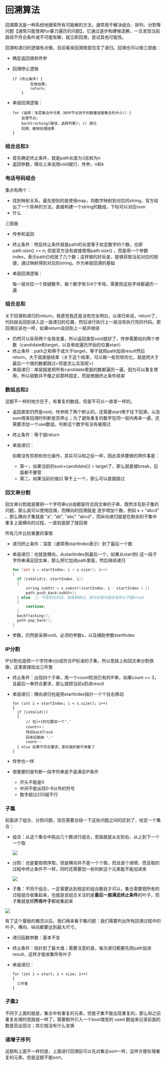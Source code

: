 # 回溯算法

回溯算法是一种系统地搜索所有可能解的方法，通常用于解决组合、排列、分割等问题【通常只能使用for暴力遍历的问题】。它通过逐步构建候选解，一旦发现当前路径不符合条件或不可能有解，就立即回溯，尝试其他可能性。

回溯和递归的逻辑有点像，目前看来回溯里面包含了递归。回溯也可以做三部曲：

* 确定返回值和传参

* 回溯停止逻辑

  ```
  if (终止条件) {
          存放结果;
          return;
      }
  ```

* 单层回溯逻辑：

  ```
  for (选择：本层集合中元素（树中节点孩子的数量就是集合的大小）) {
      处理节点;
      backtracking(路径，选择列表); // 递归
      回溯，撤销处理结果
  }
  ```



### 组合总和3



* 首先确定终止条件，就是path长度为3且和为n
* 返回参数，理论上来说用void就行，传参，n和k



### 电话号码组合

重点有两个：

* 找到映射关系，最先想到的是使用map，将数字映射到对应的string，官方给出了一个简单的方法，直接构建一个string的数组，下标可以对应num
* 什么

三部曲

* 传参和返回

* 终止条件：明显终止条件就是path的长度等于给定数字的个数，也即 path.size() == n; 但是官方没有直接使用path.size() ，而是用一个参数index，表示path已经放了几个数；这样做的好处是，能够获取当前对应的按键，通过映射得到对应的string，作为单层回溯的基础

* 单层回溯逻辑：

  每一层对应一个按键数字，每个数字有3/4个字母，需要把这些字母都遍历一遍



### 组合总和

关于回溯和递归的return，我感觉我还是没有完全明白，以递归来说，return了，代码就会回到进入这一层递归的位置，然后进行执行上一层没有执行完的代码。那回溯应该也一样，如果return会回到上一层并继续

* 仍然可以采用两个全局变量，所以返回类型void就好了，传参需要给的两个参数（candidate和target，以及单层遍历开始的位置start）
* 终止条件：path之和等于或大于target，等于就把path加进result然后return，大于就直接结束（关于这个结束，可以做一些剪枝优化，就是把大于最后一个值的数都跳过<但是怎么实现呢>）
* 单层递归：单层就是把所有candidate里面的数都遍历一遍，因为可以重复使用，所以层数并不像之前那样固定，而是根据终止条件结束



### 数组总和2

这题不一样的地方在于，有重复的数组，但是不可以一直拿一样的，

* 返回类型仍然是void，传参除了两个默认的，还需要start用于往下回溯，以及sum用来回溯时判断是否停止；为了避免重复的数字在同一层内再来一遍，还需要添加一个use数组，判断这个数字有没有被用过

* 终止条件：等于就return

* 单层递归：

  如果没有剪枝和优化操作，其实可以和之前一样，因此具体要做的两件事是：

  * 第一，如果当前的sum+candidate[i] > target了，那么就直接break，后面都不要管
  * 第二，如果当前的值[i] 等于上一个，那么可以直接跳过



### 回文串分割

回文串分割就是要把一个字符串s分成都是符合回文串的子串，既然涉及到子集的问题，那么就可以使用回溯，而横向的回溯就是 逐步增加个数，例如 s = "abcd" ，那么横向子集就是 "a", "ab", "abc" "abcd"，而纵向递归就是在剩余的子集中重复上面横向的过程，一直到底部了就回溯

所有几件比较重要的事情

* 递归终止条件：深度（通常用startIndex表示）到了最后一个数

* 单层递归：也就是横向，从startIndex到最后一个，如果从start到i 这一段子字符串满足回文串，那么把它加进path里面，然后继续递归

  ```cpp
  for (int i = startIndex; i < s.size(); i++)
  {
  	if (isValid(s, startIndex, i))
  	{
  		string subStr = s.substr(startIndex, i - startIndex + 1)
  		path.push_back(subStr);
  	} else  // 不是回文的话，就直接跳过，因为后面可能还有所以不能break
  	{
  		continue;
  	}
  	backTracking();
  	path.pop_back();
  }
  ```

* 参数，仍然是采用void，必须的参数s，以及辅助参数startIndex



### IP分割

IP分割也是把一个字符串s分成符合IP标准的子集，所以思路上和回文串分割很像，这里直接给出三件套

* 终止条件：出现四个子串，用一个count检测已有的IP串，如果count == 3，且最后一串符合要求，那么就把当前s扔进result

* 单层递归：横向递归也是把startIndex指针一个个往右移动

  ```
  for (int i = startIndex; i < s.size(); i++)
  {
  	if (isValid())
  	{
  		// 在i+1的位置加一个‘.’
  		count++；
  		然后backTrack
  		回来后删掉 '.'
  		count--
  	} else 如果不符合要求，那后面的都不用看了
  }
  ```

* 传参也一样

* 很重要的是判断一段字符串是不是满足IP条件

  * 开头不能是0
  * 中间不能出现0-9以外的符号
  * 数字超过255就不行



### 子集

前面讲了组合、分割问题，现在需要总结一下这些问题之间的区别了，给定一个集合：

* 组合：从这个集合中挑出几个数进行组合，思路就是从左到右，从上到下一个一个取

  ![](https://file.kamacoder.com/pics/20201123195223940.png)

* 分割：也是要按顺序取，但是横向并不是一个个取，而且逐个递增，而且取的过程中终止条件不一样，同时还需要加一些判断这个元素能不能加进来

  ![](https://code-thinking.cdn.bcebos.com/pics/131.%E5%88%86%E5%89%B2%E5%9B%9E%E6%96%87%E4%B8%B2.jpg)

* 子集：不同于组合，一定需要达到规定的组合数目才可以，集合需要把所有的过程组合收集起来，也就是说组合关注的是**最后一层满足终止条件**的叶子，而子集就是把**所有叶子**都收集起来

![](https://code-thinking.cdn.bcebos.com/pics/78.%E5%AD%90%E9%9B%86.png)

有了这个基础的概念以后，我们再来看子集问题：我们需要列出所有回溯过程中的叶子，横向、纵向都要达到最大尺寸。

* 递归函数参数：基本不变

* 终止条件：指针到了最大值；需要注意的是，每次递归都要先把path加进result，这样才能收集所有叶子

* 单层递归：

  ```
  for (int i = start; i < size; i++)
  {
  	三件套
  }
  ```

  

### 子集2

不同于上面的就是，集合中有重复的元素，但是子集不能出现重复的，那么和之前重复处理的思路就一样了，需要额外引入一个bool类型的 used 数组来记录前面的数是否出现过；其它就没有什么变换



### 递增子序列

这题和上面不一样的是，上面进行回溯前可以先对集合sort一样，这样方便处理重复的元素，但是这题不能sort，



